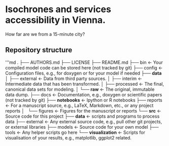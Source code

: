 # Isochrones and services accessibility in Vienna.

How far are we from a 15-minute city?

## Repository structure

'''md
.
├── AUTHORS.md
├── LICENSE
├── README.md
├── bin                <- Your compiled model code can be stored here (not tracked by git)
├── config             <- Configuration files, e.g., for doxygen or for your model if needed
├── **data**
│   ├── external       <- Data from third party sources.
│   ├── interim        <- Intermediate data that has been transformed.
│   ├── processed      <- The final, canonical data sets for modeling.
│   └── **raw**            <- The original, immutable data dump.
├── docs               <- Documentation, e.g., doxygen or scientific papers (not tracked by git)
├── **notebooks**          <- Ipython or R notebooks
├── reports            <- For a manuscript source, e.g., LaTeX, Markdown, etc., or any project reports
│   └── figures        <- Figures for the manuscript or reports
└── **src**                <- Source code for this project
    ├── **data**           <- scripts and programs to process data
    ├── external       <- Any external source code, e.g., pull other git projects, or external libraries
    ├── models         <- Source code for your own model
    ├── tools          <- Any helper scripts go here
    └── **visualization**  <- Scripts for visualisation of your results, e.g., matplotlib, ggplot2 related.
